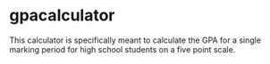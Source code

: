 # gpacalculator
This calculator is specifically meant to calculate the GPA for a single marking period for high school students on a five point scale. 
